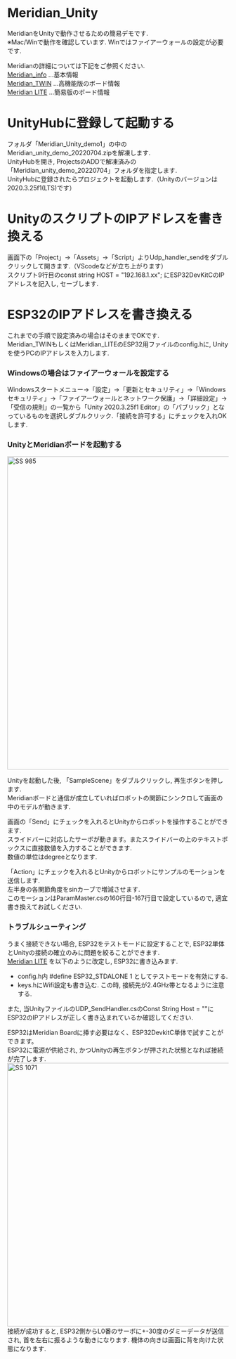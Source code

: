 # Meridian_Unity  
MeridianをUnityで動作させるための簡易デモです.  
※Mac/Winで動作を確認しています. Winではファイアーウォールの設定が必要です.   
  
Meridianの詳細については下記をご参照ください.  
[Meridian_info](https://ninagawa123.github.io/Meridian_info/) ...基本情報  
[Meridian_TWIN](https://github.com/Ninagawa123/Meridian_TWIN) ...高機能版のボード情報  
[Meridian LITE](https://github.com/Ninagawa123/Meridian_LITE) ...簡易版のボード情報  
  
#  UnityHubに登録して起動する  
フォルダ「Meridian_Unity_demo1」の中のMeridian_unity_demo_20220704.zipを解凍します.   
UnityHubを開き, ProjectsのADDで解凍済みの「Meridian_unity_demo_20220704」フォルダを指定します.   
UnityHubに登録されたらプロジェクトを起動します.（Unityのバージョンは2020.3.25f1(LTS)です） 
  
#  UnityのスクリプトのIPアドレスを書き換える
画面下の「Project」→「Assets」→「Script」よりUdp_handler_sendをダブルクリックして開きます.（VScodeなどが立ち上がります）  
スクリプト9行目のconst string HOST = "192.168.1.xx"; にESP32DevKitCのIPアドレスを記入し, セーブします. 

#  ESP32のIPアドレスを書き換える
これまでの手順で設定済みの場合はそのままでOKです.  
Meridian_TWINもしくはMeridian_LITEのESP32用ファイルのconfig.hに, Unityを使うPCのIPアドレスを入力します.  
  
### Windowsの場合はファイアーウォールを設定する
Windowsスタートメニュー→「設定」→「更新とセキュリティ」→「Windowsセキュリティ」→「ファイアーウォールとネットワーク保護」→「詳細設定」→「受信の規則」の一覧から「Unity 2020.3.25f1 Editor」の「パブリック」となっているものを選択しダブルクリック.「接続を許可する」にチェックを入れOKします. 

###  UnityとMeridianボードを起動する  
<img width="713" alt="SS 985" src="https://github.com/Ninagawa123/Meridian_Unity/assets/8329123/f9d9acb3-04d4-448b-be3d-c8904458f31e">  
  
Unityを起動した後, 「SampleScene」をダブルクリックし, 再生ボタンを押します.  
Meridianボードと通信が成立していればロボットの関節にシンクロして画面の中のモデルが動きます.  
  
画面の「Send」にチェックを入れるとUnityからロボットを操作することができます.  
スライドバーに対応したサーボが動きます。またスライドバーの上のテキストボックスに直接数値を入力することができます.  
数値の単位はdegreeとなります.  
  
「Action」にチェックを入れるとUnityからロボットにサンプルのモーションを送信します.  
左半身の各関節角度をsinカーブで増減させます.  
このモーションはParamMaster.csの160行目-167行目で設定しているので, 適宜書き換えてお試しください.  

###  トラブルシューティング  
うまく接続できない場合, ESP32をテストモードに設定することで, ESP32単体とUnityの接続の確立のみに問題を絞ることができます.  
[Meridian LITE](https://github.com/Ninagawa123/Meridian_LITE) を以下のように改定し, ESP32に書き込みます.  
- config.h内 #define ESP32_STDALONE 1 としてテストモードを有効にする.  
- keys.hにWifi設定も書き込む. この時, 接続先が2.4GHz帯となるように注意する.  

また, 当UnityファイルのUDP_SendHandler.csのConst String Host = ""にESP32のIPアドレスが正しく書き込まれているか確認してください.  
  
ESP32はMeridian Boardに挿す必要はなく、ESP32DevkitC単体で試すことができます。  
ESP32に電源が供給され, かつUnityの再生ボタンが押された状態となれば接続が完了します.  
<img width="600" alt="SS 1071" src="https://github.com/Ninagawa123/Meridian_Unity/assets/8329123/bf4f53e0-c676-4926-af17-b79a60cd3c8b">  
接続が成功すると, ESP32側からL0番のサーボに+-30度のダミーデータが送信され, 首を左右に振るような動きになります. 機体の向きは画面に背を向けた状態になります.  
